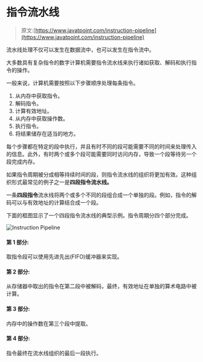 # 指令流水线

> 原文:[https://www.javatpoint.com/instruction-pipeline](https://www.javatpoint.com/instruction-pipeline)

流水线处理不仅可以发生在数据流中，也可以发生在指令流中。

大多数具有复杂指令的数字计算机需要指令流水线来执行诸如获取、解码和执行指令的操作。

一般来说，计算机需要按照以下步骤顺序处理每条指令。

1.  从内存中获取指令。
2.  解码指令。
3.  计算有效地址。
4.  从内存中获取操作数。
5.  执行指令。
6.  将结果储存在适当的地方。

每个步骤都在特定的段中执行，并且有时不同的段可能需要不同的时间来处理传入的信息。此外，有时两个或多个段可能需要同时访问内存，导致一个段等待另一个段完成内存。

如果指令周期被分成相等持续时间的段，则指令流水线的组织将更加有效。这种组织形式最常见的例子之一是**四段指令流水线。**

一条**四段指令**流水线将两个或多个不同的段组合成一个单独的段。例如，指令的解码可以与有效地址的计算结合成一个段。

下面的框图显示了一个四段指令流水线的典型示例。指令周期分四个部分完成。

![Instruction Pipeline](../Images/9df38eb5e5225c13d96b9ae57bddde92.png)

#### 第 1 部分:

取指令段可以使用先进先出(FIFO)缓冲器来实现。

#### 第 2 部分:

从存储器中取出的指令在第二段中被解码，最终，有效地址在单独的算术电路中被计算。

#### 第 3 部分:

内存中的操作数在第三个段中提取。

#### 第 4 部分:

指令最终在流水线组织的最后一段执行。